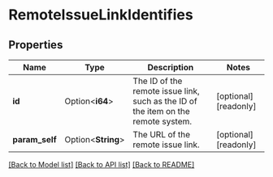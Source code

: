 # RemoteIssueLinkIdentifies

## Properties

Name | Type | Description | Notes
------------ | ------------- | ------------- | -------------
**id** | Option<**i64**> | The ID of the remote issue link, such as the ID of the item on the remote system. | [optional][readonly]
**param_self** | Option<**String**> | The URL of the remote issue link. | [optional][readonly]

[[Back to Model list]](../README.md#documentation-for-models) [[Back to API list]](../README.md#documentation-for-api-endpoints) [[Back to README]](../README.md)


